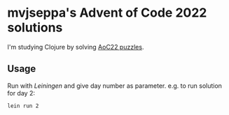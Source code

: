 # mvjseppa's Advent of Code 2022 solutions

I'm studying Clojure by solving [AoC22 puzzles](https://adventofcode.com/2022).

## Usage

Run with *Leiningen* and give day number as parameter.
e.g. to run solution for day 2:
```bash
lein run 2
```
